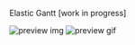 Elastic Gantt
[work in progress]

![preview img](https://github.com/neuronetio/elastigantt/raw/master/elastigantt.jpg)
![preview gif](https://github.com/neuronetio/elastigantt/raw/master/elastigantt.gif)
